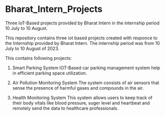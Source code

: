 # Bharat_Intern_Projects
Three IoT-Based projects provided by Bharat Intern in the internship period 10 July to 10 August.

This repository contains three iot based projects created with responce to the Internship provided by Bharat Intern.
The internship period was from 10 July to 10 August of 2023.

This contains following projects:

1. Smart Parking System
   IOT-Based car parking management system help in efficient parking space utilization.

2. Air Pollution Monitoring System
   The system consists of air sensors that sense the presence of harmful gases and compounds in the air.

3. Health Monitoring System
   This system allows users to keep track of their body vitals like blood pressure, suger level and heartbeat and remotely send the data to healthcare professionals.
